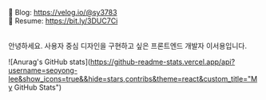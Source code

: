 📒 Blog: https://velog.io/@sy3783 <br/>
📄 Resume: https://bit.ly/3DUC7Ci <br/><br/>

안녕하세요. 사용자 중심 디자인을 구현하고 싶은 프론트엔드 개발자 이서용입니다. <br/>

![Anurag's GitHub stats](https://github-readme-stats.vercel.app/api?username=seoyong-lee&show_icons=true&&hide=stars,contribs&theme=react&custom_title="My GitHub Stats")
